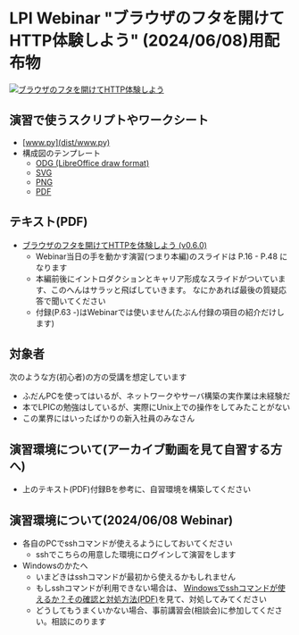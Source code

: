 # LPI Webinar "ブラウザのフタを開けてHTTP体験しよう" (2024/06/08)用配布物

[![ブラウザのフタを開けてHTTP体験しよう](https://img.youtube.com/vi/y84Asag9O1o/maxresdefault.jpg)](https://www.youtube.com/watch?v=y84Asag9O1o)

## 演習で使うスクリプトやワークシート

- [www.py](dist/www.py)
- 構成図のテンプレート
    - [ODG (LibreOffice draw format)](dist/templates/www-design-template.odg)
    - [SVG](dist/templates/www-design-template.svg)
    - [PNG](dist/templates/www-design-template.png)
    - [PDF](dist/templates/www-design-template.pdf)


## テキスト(PDF)

- [ブラウザのフタを開けてHTTPを体験しよう (v0.6.0)](dist/ブラウザのフタを開けてHTTPを体験しよう_20240608v0.6.0.pdf)
    - Webinar当日の手を動かす演習(つまり本編)のスライドは P.16 - P.48 になります
    - 本編前後にイントロダクションとキャリア形成なスライドがついています、このへんはサラッと飛ばしていきます。
      なにかあれば最後の質疑応答で聞いてください
    - 付録(P.63 -)はWebinarでは使いません(たぶん付録の項目の紹介だけします)


## 対象者

次のような方(初心者)の方の受講を想定しています

- ふだんPCを使ってはいるが、ネットワークやサーバ構築の実作業は未経験だ
- 本でLPICの勉強はしているが、実際にUnix上での操作をしてみたことがない
- この業界にはいったばかりの新入社員のみなさん


## 演習環境について(アーカイブ動画を見て自習する方へ)

- 上のテキスト(PDF)付録Bを参考に、自習環境を構築してください


## 演習環境について(2024/06/08 Webinar)

- 各自のPCでsshコマンドが使えるようにしておいてください
    - sshでこちらの用意した環境にログインして演習をします
- Windowsのかたへ
    - いまどきはsshコマンドが最初から使えるかもしれません
    - もしsshコマンドが利用できない場合は、
        [Windowsでsshコマンドが使えるか？その確認と対処方法(PDF)](dist/Windowsでsshコマンドが使えるか？その確認と対処方法_20240608v0.6.0.pdf)を見て、対処してみてください
    - どうしてもうまくいかない場合、事前講習会(相談会)に参加してください。相談にのります

